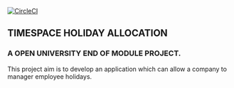 [![CircleCI](https://circleci.com/gh/sheldonkemper/timespace/tree/master.svg?style=svg&circle-token=e7b65609fd349324b066e3781db84a40e1ab1647)](https://circleci.com/gh/sheldonkemper/timespace/tree/master)
## TIMESPACE HOLIDAY ALLOCATION

### A OPEN UNIVERSITY END OF MODULE PROJECT.
This project aim is to develop an application which can allow a company to manager employee holidays.



